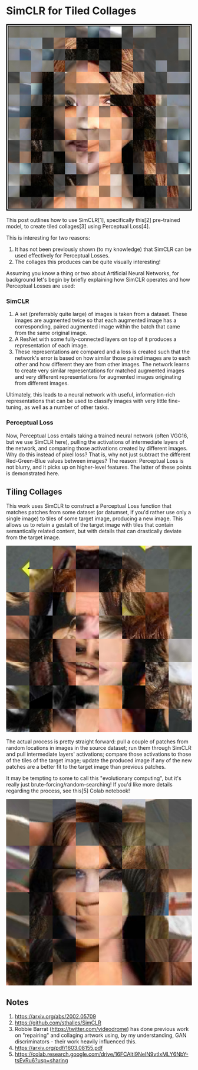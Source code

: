 # SimCLR for Tiled Collages

![Whomst lady is this? Tiled cuts of faces](/images/download%20-%202020-04-28T175142.405.png)

This post outlines how to use SimCLR[1], 
specifically this[2] pre-trained model,
to create tiled collages[3] using Perceptual Loss[4]. 

This is interesting for two reasons:
1. It has not been previously shown (to my knowledge) that SimCLR can be used effectively for Perceptual Losses.
1. The collages this produces can be quite visually interesting!

Assuming you know a thing or two about Artificial Neural Networks,
for background let's begin by briefly explaining how SimCLR operates and how Perceptual Losses are used: 

### SimCLR


1. A set (preferrably quite large) of images is taken from a dataset. These images are augmented twice so that each augmented 
image has a corresponding, paired
augmented image within the batch that came from the same original image.
1. A ResNet with some fully-connected layers on top of it produces a representation of each image.
1. These representations are compared and a loss is created such that the network's error is based on how similar those paired 
images are
to each other and how different they are from other images. The network learns to create very similar representations for matched
augmented images and very different representations for augmented images originating from different images.

Ultimately, this leads to a neural network with useful, information-rich representations that can be used to classify images
with very little fine-tuning, as well as
a number of other tasks.

### Perceptual Loss

Now, Perceptual Loss entails taking a trained neural network (often VGG16, but we use SimCLR here), pulling the activations of 
intermediate layers of the network, and comparing
those activations created by different images. Why do this instead of pixel loss? That is, why not just subtract the different
Red-Green-Blue
values between images?
The reason: Perceptual Loss is not blurry, and it picks up on higher-level features. The latter of these points is demonstrated here.

## Tiling Collages

This work uses SimCLR to construct a Perceptual Loss function that matches patches from some dataset (or datumset, if you'd rather 
use only a single image) to tiles of some target image, producing a new image. 
This allows us to retain a gestalt of the target image with tiles that contain
semantically related content, but with details that can drastically deviate from the target image.

![Whomst lady is this? Tiled cuts of faces](/images/download%20-%202020-05-31T213139.780.png)


The actual process is pretty straight forward: pull a couple of patches from random locations in images in the source dataset; run them
through SimCLR and pull intermediate layers' activations; compare those activations to those of the tiles of the target image;
update the produced image if any of the new patches are a better fit to the target image than previous patches.

It may be tempting to some to call this "evolutionary computing", but it's really just brute-forcing/random-searching!
If you'd like more details regarding the process, 
see this[5] Colab notebook!

![Whomst lady is this? Tiled cuts of faces](/images/download%20-%202020-05-31T230129.853.png)

## Notes

1. https://arxiv.org/abs/2002.05709
1. https://github.com/sthalles/SimCLR
1. Robbie Barrat (https://twitter.com/videodrome) has done previous work on "repairing" 
and collaging artwork using, by my understanding, GAN discriminators - their work heavily influenced this.
1. https://arxiv.org/pdf/1603.08155.pdf
1. https://colab.research.google.com/drive/16FCAltI9NeIN9vtIxMLY6NbY-tsEvRu6?usp=sharing


